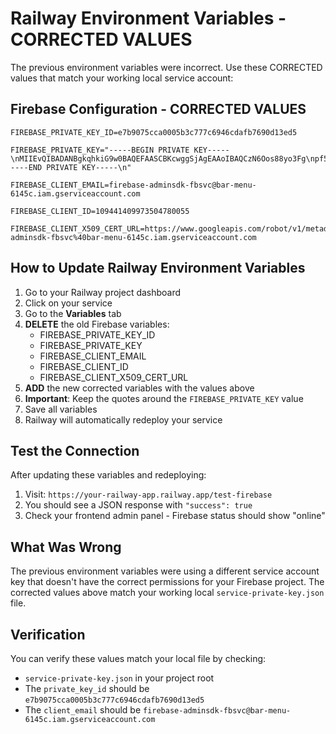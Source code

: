 # Railway Environment Variables - CORRECTED VALUES

The previous environment variables were incorrect. Use these CORRECTED values that match your working local service account:

## Firebase Configuration - CORRECTED VALUES

```
FIREBASE_PRIVATE_KEY_ID=e7b9075cca0005b3c777c6946cdafb7690d13ed5
```

```
FIREBASE_PRIVATE_KEY="-----BEGIN PRIVATE KEY-----\nMIIEvQIBADANBgkqhkiG9w0BAQEFAASCBKcwggSjAgEAAoIBAQCzN6Oos88yo3Fg\npf5zA4RcvBKVJzHHlceZusKykUrsQ1d4mpN/yJWPtaMTWY8bT5qWBtz2ItRSuzcB\ntc4Fhr921cNn2bxVmra8TZcNw9245QJxXwqR0p9MkCEFBtHdL6jvGZEs9RMjIi3o\nLPSIDvWG6I1iSohrkiLH+UWmNXyN8QoVZmmWkzuRBywj/wXHeb1D2R0IEgOlgvAh\nAfrbQcx1AQ/wAB8Dsczw+arzq+yBM7vNNikzHN/oSXhahb5ErLFKOC9htXOr/BJ8\nJU0mhVR+O23XMzsd2t2TzlqEWDQ31VCz+ScgABUc0Vn9U2QxJ1DvNLu9V3DxJNcZ\nni+beuv/AgMBAAECggEAUayapiiD1dUMt3oOswW4TbbcVSMOmaGV3GZzkoOKfI/Y\nDjuL2uFj36Fsl0XqZQzrK1InYvjOgIGXeO0M3hHhsduLeQmOvgiLHNfTbk+D/V5I\ntbgVjg1J0c+hbLQF8mJk/8pMEgwCU7Gg8D2El3kRxhC3VkMXVsa7mRzt8+hOQjUD\nH0BXerhQ4QhozwObTM5yTxJr/tWm0EqFsh7RXu9KRLFK4llxeM7UHFHF7gw9wsjQ\nOEZQCjde9IX6qLABuaaW75YQ8CaKGRHz1wAflMhoBfv3xvI4Mxz0TMegC/Nc7Ui1\nwmeKjCouUeEvRWXkA1+7PHoEAI29ORM4aU+9MIMB2QKBgQDY0V8yBVuRg2K8evPT\nBMa1sPw6FgybWx+Q+5NZ6Ed63ZcNI+yvAD0+WRTHTFJnjmbdyMfTROsIWwFzQH0E\nQQxBwLstYsWXBUiVKz7WchrQ3kYZAZzXhrC0UP9dn53R8W0FXvEW5rO+IkCc03dU\n20iK79Xa1RYEDmYsVJLsrprnUwKBgQDTmsHtwBq46bnZRc0hbP8q8XD0qP8TgOG/\nXMxt3blLevGjhXQza6vrgVxud82TqkpZ/gg/lsoPD4yL0fgcoVqKPmup2t+OnwDu\nqenyfiR6vdi9TW6OieC37K0FasEl0Nz+GnyZgTstASKhWmXOZ8LB0B1dHj1zPRmY\nnqBAqzvvJQKBgQC/3qirj2o1H1vlB7l16Cgg6XqLvK9zW/RXTQpc6d03sZjWnA/7\n3e5Ummh05emWksIdSmzrXXXQcxiZcVwww4+hMHlz9JB+0MImn5qAE4H/jHPj9TVi\n1WLSb0tNAs+a1ldwBVC8v3QYsh8TqV9UzKkpqoxJl4BgHo30dPOAWBPk2QKBgBb3\nX/7276+MJpCvY8Ex/Evj4pebU/wA6/+CCeoOu5K2qE1QKbl/ASzRYH/Y3uYdAG7e\nBHUqX4nc7SsrwdsRpCsG9VZ9G/B1z3sX0/1utXTg8AozwkEUM+CifnDtEkORdLrb\nkxRyE0MiMWkDz7LkTh4NAXLe2lqMkh+fb9M1Ao9FAoGAYDC1ujVegBC6U2gg7zRj\nCrPTbPn1t6K0bMSOKUOR5v3eXHC4hE3k6MafBdxSv/2OzYN9qcieDgi3SBS6GDF4\nuPw5C2rxSCxH6ZzrcQSOHUTQHg86+gbHeytyjj20G2b0e85jJY5wp0RSz7NTQ1SD\n4grduQxXD+JrV5yGSol98UA=\n-----END PRIVATE KEY-----\n"
```

```
FIREBASE_CLIENT_EMAIL=firebase-adminsdk-fbsvc@bar-menu-6145c.iam.gserviceaccount.com
```

```
FIREBASE_CLIENT_ID=109441409973504780055
```

```
FIREBASE_CLIENT_X509_CERT_URL=https://www.googleapis.com/robot/v1/metadata/x509/firebase-adminsdk-fbsvc%40bar-menu-6145c.iam.gserviceaccount.com
```

## How to Update Railway Environment Variables

1. Go to your Railway project dashboard
2. Click on your service
3. Go to the **Variables** tab
4. **DELETE** the old Firebase variables:
   - FIREBASE_PRIVATE_KEY_ID
   - FIREBASE_PRIVATE_KEY
   - FIREBASE_CLIENT_EMAIL
   - FIREBASE_CLIENT_ID
   - FIREBASE_CLIENT_X509_CERT_URL
5. **ADD** the new corrected variables with the values above
6. **Important**: Keep the quotes around the `FIREBASE_PRIVATE_KEY` value
7. Save all variables
8. Railway will automatically redeploy your service

## Test the Connection

After updating these variables and redeploying:

1. Visit: `https://your-railway-app.railway.app/test-firebase`
2. You should see a JSON response with `"success": true`
3. Check your frontend admin panel - Firebase status should show "online"

## What Was Wrong

The previous environment variables were using a different service account key that doesn't have the correct permissions for your Firebase project. The corrected values above match your working local `service-private-key.json` file.

## Verification

You can verify these values match your local file by checking:
- `service-private-key.json` in your project root
- The `private_key_id` should be `e7b9075cca0005b3c777c6946cdafb7690d13ed5`
- The `client_email` should be `firebase-adminsdk-fbsvc@bar-menu-6145c.iam.gserviceaccount.com`
